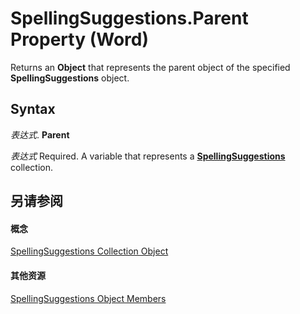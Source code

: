 
# SpellingSuggestions.Parent Property (Word)

Returns an  **Object** that represents the parent object of the specified **SpellingSuggestions** object.


## Syntax

 _表达式_. **Parent**

 _表达式_ Required. A variable that represents a **[SpellingSuggestions](7e0fb008-e43c-c4cb-b7d2-9436d039a070.md)** collection.


## 另请参阅


#### 概念


[SpellingSuggestions Collection Object](7e0fb008-e43c-c4cb-b7d2-9436d039a070.md)
#### 其他资源


[SpellingSuggestions Object Members](http://msdn.microsoft.com/library/0f0a40c8-da03-2492-f5f9-d756149981bd%28Office.15%29.aspx)